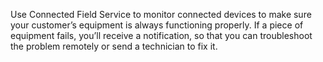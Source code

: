 Use Connected Field Service to monitor connected devices to make sure your customer’s equipment is always functioning properly. If a piece of equipment fails, you’ll receive a notification, so that you can troubleshoot the problem remotely or send a technician to fix it.